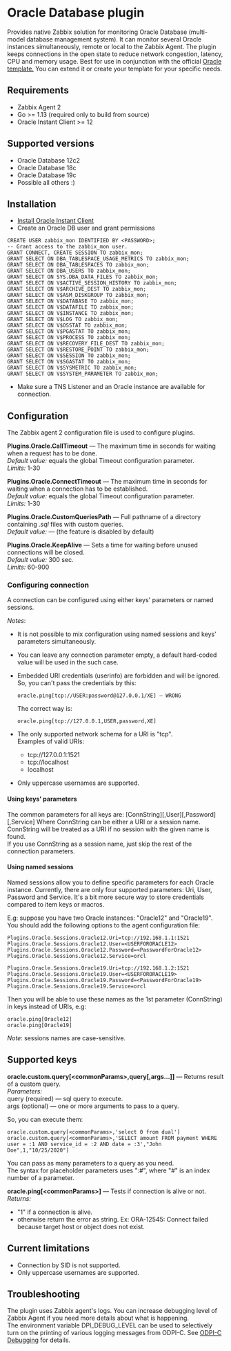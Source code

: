 # Oracle Database plugin
Provides native Zabbix solution for monitoring Oracle Database (multi-model database management system). 
It can monitor several Oracle instances simultaneously, remote or local to the Zabbix Agent.
The plugin keeps connections in the open state to reduce network congestion, latency, CPU and 
memory usage. Best for use in conjunction with the official 
[Oracle template.](https://git.zabbix.com/projects/ZBX/repos/zabbix/browse/templates/db/oracle_agent2) 
You can extend it or create your template for your specific needs. 

## Requirements
* Zabbix Agent 2
* Go >= 1.13 (required only to build from source)
* Oracle Instant Client >= 12

## Supported versions
* Oracle Database 12c2
* Oracle Database 18c
* Oracle Database 19c
* Possible all others :)

## Installation
* [Install Oracle Instant Client](https://www.oracle.com/database/technologies/instant-client/downloads.html)
* Create an Oracle DB user and grant permissions 
```
CREATE USER zabbix_mon IDENTIFIED BY <PASSWORD>;
-- Grant access to the zabbix_mon user.
GRANT CONNECT, CREATE SESSION TO zabbix_mon;
GRANT SELECT ON DBA_TABLESPACE_USAGE_METRICS TO zabbix_mon;
GRANT SELECT ON DBA_TABLESPACES TO zabbix_mon;
GRANT SELECT ON DBA_USERS TO zabbix_mon;
GRANT SELECT ON SYS.DBA_DATA_FILES TO zabbix_mon;
GRANT SELECT ON V$ACTIVE_SESSION_HISTORY TO zabbix_mon;
GRANT SELECT ON V$ARCHIVE_DEST TO zabbix_mon;
GRANT SELECT ON V$ASM_DISKGROUP TO zabbix_mon;
GRANT SELECT ON V$DATABASE TO zabbix_mon;
GRANT SELECT ON V$DATAFILE TO zabbix_mon;
GRANT SELECT ON V$INSTANCE TO zabbix_mon;
GRANT SELECT ON V$LOG TO zabbix_mon;
GRANT SELECT ON V$OSSTAT TO zabbix_mon;
GRANT SELECT ON V$PGASTAT TO zabbix_mon;
GRANT SELECT ON V$PROCESS TO zabbix_mon;
GRANT SELECT ON V$RECOVERY_FILE_DEST TO zabbix_mon;
GRANT SELECT ON V$RESTORE_POINT TO zabbix_mon;
GRANT SELECT ON V$SESSION TO zabbix_mon;
GRANT SELECT ON V$SGASTAT TO zabbix_mon;
GRANT SELECT ON V$SYSMETRIC TO zabbix_mon;
GRANT SELECT ON V$SYSTEM_PARAMETER TO zabbix_mon;
```
* Make sure a TNS Listener and an Oracle instance are available for connection.  

## Configuration
The Zabbix agent 2 configuration file is used to configure plugins.

**Plugins.Oracle.CallTimeout** — The maximum time in seconds for waiting when a request has to be done.  
*Default value:* equals the global Timeout configuration parameter.  
*Limits:* 1-30

**Plugins.Oracle.ConnectTimeout** — The maximum time in seconds for waiting when a connection has to be established.  
*Default value:* equals the global Timeout configuration parameter.  
*Limits:* 1-30

**Plugins.Oracle.CustomQueriesPath** — Full pathname of a directory containing *.sql* files with custom queries.  
*Default value:* — (the feature is disabled by default)

**Plugins.Oracle.KeepAlive** — Sets a time for waiting before unused connections will be closed.  
*Default value:* 300 sec.  
*Limits:* 60-900

### Configuring connection
A connection can be configured using either keys' parameters or named sessions.     

*Notes*:  
* It is not possible to mix configuration using named sessions and keys' parameters simultaneously.
* You can leave any connection parameter empty, a default hard-coded value will be used in the such case.
* Embedded URI credentials (userinfo) are forbidden and will be ignored. So, you can't pass the credentials by this:   
  
      oracle.ping[tcp://USER:password@127.0.0.1/XE] — WRONG  
  
  The correct way is:
    
      oracle.ping[tcp://127.0.0.1,USER,password,XE]
      
* The only supported network schema for a URI is "tcp".  
Examples of valid URIs:
    - tcp://127.0.0.1:1521
    - tcp://localhost
    - localhost
* Only uppercase usernames are supported.
      
#### Using keys' parameters
The common parameters for all keys are: [ConnString][,User][,Password][,Service] 
Where ConnString can be either a URI or a session name.   
ConnString will be treated as a URI if no session with the given name is found.  
If you use ConnString as a session name, just skip the rest of the connection parameters.  
 
#### Using named sessions
Named sessions allow you to define specific parameters for each Oracle instance. Currently, there are only four
supported parameters: Uri, User, Password and Service.
It's a bit more secure way to store credentials compared to item keys or macros.  

E.g: suppose you have two Oracle instances: "Oracle12" and "Oracle19". 
You should add the following options to the agent configuration file:   

    Plugins.Oracle.Sessions.Oracle12.Uri=tcp://192.168.1.1:1521
    Plugins.Oracle.Sessions.Oracle12.User=<USERFORORACLE12>
    Plugins.Oracle.Sessions.Oracle12.Password=<PasswordForOracle12>
    Plugins.Oracle.Sessions.Oracle12.Service=orcl
        
    Plugins.Oracle.Sessions.Oracle19.Uri=tcp://192.168.1.2:1521
    Plugins.Oracle.Sessions.Oracle19.User=<USERFORORACLE19>
    Plugins.Oracle.Sessions.Oracle19.Password=<PasswordForOracle19>
    Plugins.Oracle.Sessions.Oracle19.Service=orcl
        
Then you will be able to use these names as the 1st parameter (ConnString) in keys instead of URIs, e.g:

    oracle.ping[Oracle12]
    oracle.ping[Oracle19]

*Note*: sessions names are case-sensitive.

## Supported keys
**oracle.custom.query[\<commonParams\>,query[,args...]]** — Returns result of a custom query.  
*Parameters:*  
query (required) — sql query to execute.  
args (optional) — one or more arguments to pass to a query.

So, you can execute them:
  
    oracle.custom.query[<commonParams>,'select 0 from dual']  
    oracle.custom.query[<commonParams>,'SELECT amount FROM payment WHERE user = :1 AND service_id = :2 AND date = :3',"John Doe",1,"10/25/2020"]
          
You can pass as many parameters to a query as you need.   
The syntax for placeholder parameters uses ":#", where "#" is an index number of a parameter.   

**oracle.ping[\<commonParams\>]** — Tests if connection is alive or not.  
*Returns:*
- "1" if a connection is alive.
- otherwise return the error as string. Ex: ORA-12545: Connect failed because target host or object does not exist.

     

## Current limitations
* Connection by SID is not supported.
* Only uppercase usernames are supported.

## Troubleshooting
The plugin uses Zabbix agent's logs. You can increase debugging level of Zabbix Agent if you need more details about 
what is happening.  
The environment variable DPI_DEBUG_LEVEL can be used to selectively turn on the printing of various logging messages
from ODPI-C. See [ODPI-C Debugging](https://oracle.github.io/odpi/doc/user_guide/debugging.html) for details.
